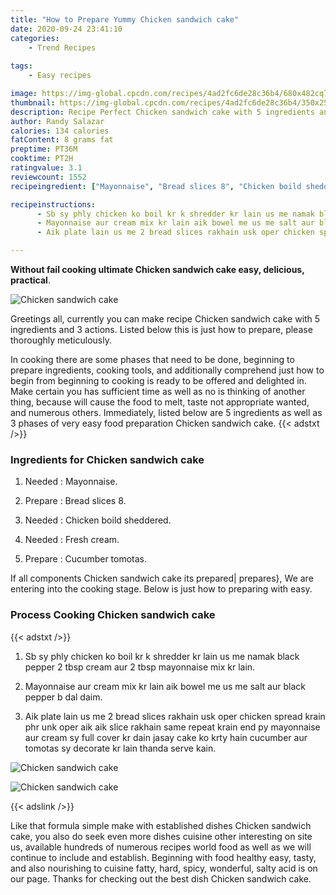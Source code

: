 ```yaml
---
title: "How to Prepare Yummy Chicken sandwich cake"
date: 2020-09-24 23:41:10
categories:
    - Trend Recipes
    
tags:
    - Easy recipes

image: https://img-global.cpcdn.com/recipes/4ad2fc6de28c36b4/680x482cq70/chicken-sandwich-cake-recipe-main-photo.jpg
thumbnail: https://img-global.cpcdn.com/recipes/4ad2fc6de28c36b4/350x250cq70/chicken-sandwich-cake-recipe-main-photo.jpg
description: Recipe Perfect Chicken sandwich cake with 5 ingredients and 3 stages of easy cooking.
author: Randy Salazar
calories: 134 calories
fatContent: 8 grams fat
preptime: PT36M
cooktime: PT2H
ratingvalue: 3.1
reviewcount: 1552
recipeingredient: ["Mayonnaise", "Bread slices 8", "Chicken boild sheddered", "Fresh cream", "Cucumber tomotas"]

recipeinstructions: 
      - Sb sy phly chicken ko boil kr k shredder kr lain us me namak black pepper 2 tbsp cream aur 2 tbsp mayonnaise mix kr lain 
      - Mayonnaise aur cream mix kr lain aik bowel me us me salt aur black pepper b dal daim 
      - Aik plate lain us me 2 bread slices rakhain usk oper chicken spread krain phr unk oper aik aik slice rakhain same repeat krain end py mayonnaise aur cream sy full cover kr dain jasay cake ko krty hain cucumber aur tomotas sy decorate kr lain thanda serve kain

---
```




**Without fail cooking ultimate Chicken sandwich cake easy, delicious, practical**. 


![Chicken sandwich cake](https://img-global.cpcdn.com/recipes/4ad2fc6de28c36b4/680x482cq70/chicken-sandwich-cake-recipe-main-photo.jpg "Chicken sandwich cake")




Greetings all, currently you can make recipe Chicken sandwich cake with 5 ingredients and 3 actions. Listed below this is just how to prepare, please thoroughly meticulously.

In cooking there are some phases that need to be done, beginning to prepare ingredients, cooking tools, and additionally comprehend just how to begin from beginning to cooking is ready to be offered and delighted in. Make certain you has sufficient time as well as no is thinking of another thing, because will cause the food to melt, taste not appropriate wanted, and numerous others. Immediately, listed below are 5 ingredients as well as 3 phases of very easy food preparation Chicken sandwich cake.
{{< adstxt />}}

### Ingredients for Chicken sandwich cake


1. Needed  : Mayonnaise.

1. Prepare  : Bread slices 8.

1. Needed  : Chicken boild sheddered.

1. Needed  : Fresh cream.

1. Prepare  : Cucumber tomotas.



If all components Chicken sandwich cake its prepared| prepares}, We are entering into the cooking stage. Below is just how to preparing with easy.

### Process Cooking Chicken sandwich cake

{{< adstxt />}}


1. Sb sy phly chicken ko boil kr k shredder kr lain us me namak black pepper 2 tbsp cream aur 2 tbsp mayonnaise mix kr lain.



1. Mayonnaise aur cream mix kr lain aik bowel me us me salt aur black pepper b dal daim.



1. Aik plate lain us me 2 bread slices rakhain usk oper chicken spread krain phr unk oper aik aik slice rakhain same repeat krain end py mayonnaise aur cream sy full cover kr dain jasay cake ko krty hain cucumber aur tomotas sy decorate kr lain thanda serve kain.



![Chicken sandwich cake](https://img-global.cpcdn.com/steps/18ebac7489100782/160x128cq70/chicken-sandwich-cake-recipe-step-3-photo.jpg" "Chicken sandwich cake")

![Chicken sandwich cake](https://img-global.cpcdn.com/steps/0ddd31ccbe625042/160x128cq70/chicken-sandwich-cake-recipe-step-3-photo.jpg" "Chicken sandwich cake")





{{< adslink />}}

Like that formula simple make with established dishes Chicken sandwich cake, you also do seek even more dishes cuisine other interesting on site us, available hundreds of numerous recipes world food as well as we will continue to include and establish. Beginning with food healthy easy, tasty, and also nourishing to cuisine fatty, hard, spicy, wonderful, salty acid is on our page. Thanks for checking out the best dish Chicken sandwich cake.
